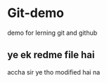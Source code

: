 # Git-demo
demo for lerning git and github
<br>
## ye ek redme file hai
accha sir ye tho modified hai na